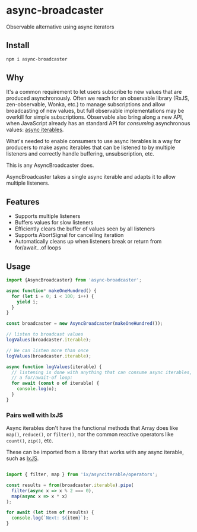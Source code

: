 # async-broadcaster

Observable alternative using async iterators

## Install

```sh
npm i async-broadcaster
```

## Why

It's a common requirement to let users subscribe to new values that are produced asynchronously. Often we reach for an observable library (RxJS, zen-observable, Wonka, etc.) to manage subscriptions and allow broadcasting of new values, but full observable implementations may be overkill for simple subscriptions. Observable also bring along a new API, when JavaScript already has an standard API for _consuming_ asynchronous values: [async iterables](https://developer.mozilla.org/en-US/docs/Web/JavaScript/Reference/Statements/for-await...of).

What's needed to enable consumers to use async iterables is a way for producers to make async iterables that can be listened to by multiple listeners and correctly handle buffering, unsubscription, etc.

This is any AsyncBroadcaster does.

AsyncBroadcaster takes a single async iterable and adapts it to allow multiple listeners.

## Features

- Supports multiple listeners
- Buffers values for slow listeners
- Efficiently clears the buffer of values seen by all listeners
- Supports AbortSignal for cancelling iteration
- Automatically cleans up when listeners break or return from for/await...of loops

## Usage

```ts
import {AsyncBroadcaster} from 'async-broadcaster';

async function* makeOneHundred() {
  for (let i = 0; i < 100; i++) {
    yield i;
  }
}

const broadcaster = new AsyncBroadcaster(makeOneHundred());

// listen to broadcast values
logValues(broadcaster.iterable);

// We can listen more than once
logValues(broadcaster.iterable);

async function logValues(iterable) {
  // listening is done with anything that can consume async iterables, like
  // a for/await-of loop:
  for await (const o of iterable) {
    console.log(o);
  }
}
```

### Pairs well with IxJS

Async iterables don't have the functional methods that Array does like `map()`, `reduce()`, or `filter()`, nor the common reactive operators like `count()`, `zip()`, etc.

These can be imported from a library that works with any async iterable, such as [IxJS](https://github.com/ReactiveX/IxJS).

```ts

import { filter, map } from 'ix/asynciterable/operators';

const results = from(broadcaster.iterable).pipe(
  filter(async x => x % 2 === 0),
  map(async x => x * x)
);

for await (let item of results) {
  console.log(`Next: ${item}`);
}
```
